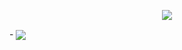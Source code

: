 <p align="center">
<img src="https://capsule-render.vercel.app/api?type=waving&color=timeGradient&height=300&&section=header&text={HI THERE}&fontSize=90&fontAlign=50&fontAlignY=30&desc={I am YOINXAN}&descAlign=50&descSize=30&descAlignY=60&animation=twinkling" />
</p>
-

<img align="center" src="https://github-readme-stats.vercel.app/api/wakatime?username={YOUR_USERNAME}&theme=transparent&hide_border=true&layout=compact&langs_count=22" />

